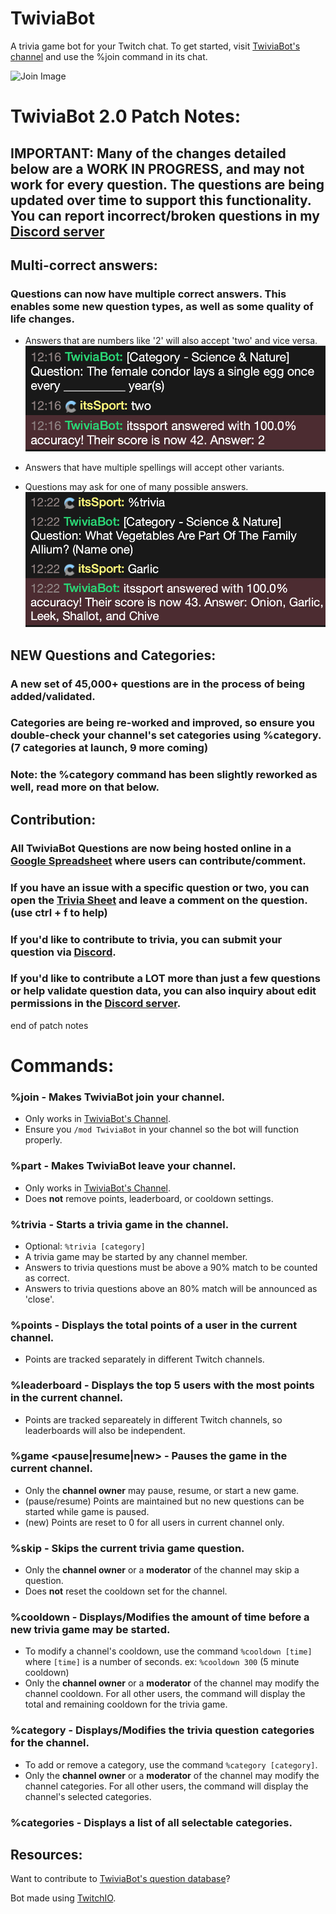 # TwiviaBot

A trivia game bot for your Twitch chat. To get started, visit [TwiviaBot's channel](https://www.twitch.tv/twiviabot) and use the %join command in its chat. 

![Join Image](/images/join.png)

# TwiviaBot 2.0 Patch Notes:

## IMPORTANT: Many of the changes detailed below are a WORK IN PROGRESS, and may not work for every question. The questions are being updated over time to support this functionality. You can report incorrect/broken questions in my [Discord server](https://www.discord.gg/hMcbSTFCnU)

## Multi-correct answers:
  ### Questions can now have multiple correct answers. This enables some new question types, as well as some quality of life changes. 

  - Answers that are numbers like '2' will also accept 'two' and vice versa.
  ![Two Image](/images/two.png)

  - Answers that have multiple spellings will accept other variants.

  - Questions may ask for one of many possible answers.
  ![Garlic Image](/images/garlic.png)

## NEW Questions and Categories: 
  ### A new set of 45,000+ questions are in the process of being added/validated. 
  ### Categories are being re-worked and improved, so ensure you double-check your channel's set categories using %category. (7 categories at launch, 9 more coming)
  ### Note: the %category command has been slightly reworked as well, read more on that below.

## Contribution:
  ### All TwiviaBot Questions are now being hosted online in a [Google Spreadsheet](https://docs.google.com/spreadsheets/d/157Gb7JkwZvq26bz_wJVCn4x3H-iqNZ59/edit?usp=sharing&ouid=111078275511657347073&rtpof=true&sd=true) where users can contribute/comment. 
  ### If you have an issue with a specific question or two, you can open the [Trivia Sheet](https://docs.google.com/spreadsheets/d/157Gb7JkwZvq26bz_wJVCn4x3H-iqNZ59/edit?usp=sharing&ouid=111078275511657347073&rtpof=true&sd=true) and leave a comment on the question. (use ctrl + f to help)
  ### If you'd like to contribute to trivia, you can submit your question via [Discord](https://www.discord.gg/hMcbSTFCnU). 
  ### If you'd like to contribute a LOT more than just a few questions or help validate question data, you can also inquiry about edit permissions in the [Discord server](https://www.discord.gg/hMcbSTFCnU). 

end of patch notes


# Commands:

### %join - Makes TwiviaBot join your channel.
 - Only works in [TwiviaBot's Channel](https://www.twitch.tv/twiviabot).
 - Ensure you `/mod TwiviaBot` in your channel so the bot will function properly.

### %part - Makes TwiviaBot leave your channel.
 - Only works in [TwiviaBot's Channel](https://www.twitch.tv/twiviabot).
 - Does **not** remove points, leaderboard, or cooldown settings.

### %trivia - Starts a trivia game in the channel.
- Optional: `%trivia [category]`
- A trivia game may be started by any channel member.
- Answers to trivia questions must be above a 90% match to be counted as correct.
- Answers to trivia questions above an 80% match will be announced as 'close'.

### %points - Displays the total points of a user in the current channel.
- Points are tracked separately in different Twitch channels.

### %leaderboard - Displays the top 5 users with the most points in the current channel.
- Points are tracked separeately in different Twitch channels, so leaderboards will also be independent.

### %game <pause|resume|new> - Pauses the game in the current channel.
- Only the **channel owner** may pause, resume, or start a new game.
- (pause/resume) Points are maintained but no new questions can be started while game is paused.
- (new) Points are reset to 0 for all users in current channel only.

### %skip - Skips the current trivia game question.
- Only the **channel owner** or a **moderator** of the channel may skip a question.
- Does **not** reset the cooldown set for the channel. 

### %cooldown - Displays/Modifies the amount of time before a new trivia game may be started.
- To modify a channel's cooldown, use the command `%cooldown [time]` where `[time]` is a number of seconds. ex: `%cooldown 300` (5 minute cooldown)
- Only the **channel owner** or a **moderator** of the channel may modify the channel cooldown. For all other users, the command will display the total and remaining cooldown for the trivia game. 

### %category - Displays/Modifies the trivia question categories for the channel.
- To add or remove a category, use the command `%category [category]`.
- Only the **channel owner** or a **moderator** of the channel may modify the channel categories. For all other users, the command will display the channel's selected categories. 

### %categories - Displays a list of all selectable categories.

## Resources:

Want to contribute to [TwiviaBot's question database](https://docs.google.com/spreadsheets/d/157Gb7JkwZvq26bz_wJVCn4x3H-iqNZ59/edit?usp=sharing&ouid=111078275511657347073&rtpof=true&sd=true)?

Bot made using [TwitchIO](https://twitchio.dev/en/latest/index.html).
